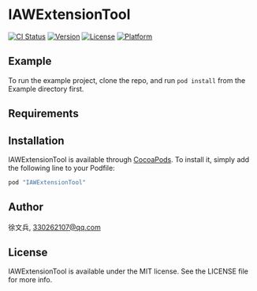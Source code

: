 # IAWExtensionTool

[![CI Status](http://img.shields.io/travis/徐文兵/IAWExtensionTool.svg?style=flat)](https://travis-ci.org/徐文兵/IAWExtensionTool)
[![Version](https://img.shields.io/cocoapods/v/IAWExtensionTool.svg?style=flat)](http://cocoapods.org/pods/IAWExtensionTool)
[![License](https://img.shields.io/cocoapods/l/IAWExtensionTool.svg?style=flat)](http://cocoapods.org/pods/IAWExtensionTool)
[![Platform](https://img.shields.io/cocoapods/p/IAWExtensionTool.svg?style=flat)](http://cocoapods.org/pods/IAWExtensionTool)

## Example

To run the example project, clone the repo, and run `pod install` from the Example directory first.

## Requirements

## Installation

IAWExtensionTool is available through [CocoaPods](http://cocoapods.org). To install
it, simply add the following line to your Podfile:

```ruby
pod "IAWExtensionTool"
```

## Author

徐文兵, 330262107@qq.com

## License

IAWExtensionTool is available under the MIT license. See the LICENSE file for more info.

